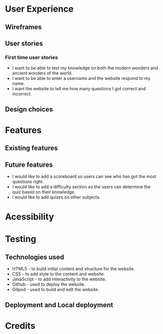 # User Experience
## Wireframes
## User stories 
### First time user stories
* I want to be able to test my knowledge on both the modern wonders and ancient wonders of the world.
* I want to be able to enter a username and the website respond to my name.
* I want the website to tell me how many questions I got correct and incorrect.
## Design choices
# Features
## Existing features
## Future features
* I would like to add a scoreboard so users can see who has got the most questions right.
* I would like to add a difficulty section so the users can determine the quiz based on their knowledge.
* I would like to add quizes on other subjects.
# Acessibility
# Testing
## Technologies used
* HTML5 - to build initial content and structure for the website.
* CSS - to add style to the content and website.
* JavaScript - to add interactivity to the website.
* Github - used to deploy the website.
* Gitpod - used to build and edit the website.
## Deployment and Local deployment
# Credits